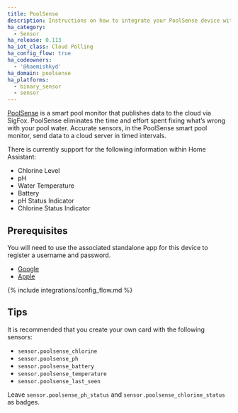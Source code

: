 ```yaml
---
title: PoolSense
description: Instructions on how to integrate your PoolSense device within Home Assistant.
ha_category:
  - Sensor
ha_release: 0.113
ha_iot_class: Cloud Polling
ha_config_flow: true
ha_codeowners:
  - '@haemishkyd'
ha_domain: poolsense
ha_platforms:
  - binary_sensor
  - sensor
---
```


[PoolSense](https://www.proautomation.co/) is a smart pool monitor that publishes data to the cloud via SigFox. PoolSense eliminates the time and effort spent fixing what’s wrong with your pool water. Accurate sensors, in the PoolSense smart pool monitor, send data to a cloud server in timed intervals.

There is currently support for the following information within Home Assistant:

- Chlorine Level
- pH
- Water Temperature
- Battery
- pH Status Indicator
- Chlorine Status Indicator

## Prerequisites

You will need to use the associated standalone app for this device to register a username and password.

- [Google](https://play.google.com/store/apps/details?id=co.proautomation.app.poolSense&hl=en_ZA)
- [Apple](https://apps.apple.com/us/app/poolsense/id1288535609)

{% include integrations/config_flow.md %}

## Tips

It is recommended that you create your own card with the following sensors:

- `sensor.poolsense_chlorine`
- `sensor.poolsense_ph`
- `sensor.poolsense_battery`
- `sensor.poolsense_temperature`
- `sensor.poolsense_last_seen`

Leave `sensor.poolsense_ph_status` and `sensor.poolsense_chlorine_status` as badges.
